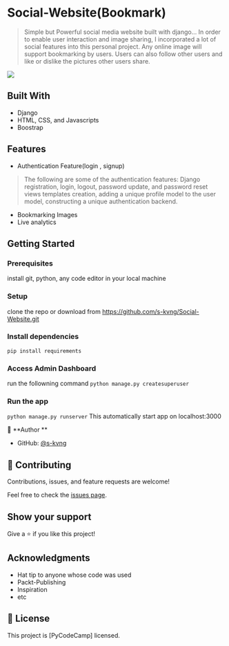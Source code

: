 # Social-Website(Bookmark)
> Simple but Powerful social media website built with django...
> In order to enable user interaction and image sharing, I incorporated a lot of social features into this personal project. Any online image will support bookmarking by users. Users can also follow other users and like or dislike the pictures other users share.


![](https://img.shields.io/badge/Microverse-blueviolet)


## Built With

- Django
- HTML, CSS, and Javascripts
- Boostrap

## Features
- Authentication Feature(login , signup)
>The following are some of the authentication features: Django registration, login, logout, password update, and password reset views templates creation, adding a unique profile model to the user model, constructing a unique authentication backend.

- Bookmarking Images
- Live analytics

## Getting Started

### Prerequisites
install git, python, any code editor in your local machine

### Setup
clone the repo or download from https://github.com/s-kvng/Social-Website.git

### Install dependencies

`pip install requirements`

### Access Admin Dashboard
run the followning command
`python manage.py createsuperuser`

### Run the app

`python manage.py runserver`
This automatically start app on localhost:3000


👤 **Author **

- GitHub: [@s-kvng](https://github.com/s-kvng)


## 🤝 Contributing

Contributions, issues, and feature requests are welcome!

Feel free to check the [issues page](../../issues/).

## Show your support

Give a ⭐️ if you like this project!

## Acknowledgments

- Hat tip to anyone whose code was used
- Packt-Publishing
- Inspiration
- etc

## 📝 License

This project is [PyCodeCamp] licensed.
